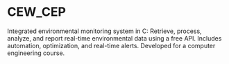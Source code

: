 # CEW_CEP
Integrated environmental monitoring system in C: Retrieve, process, analyze, and report real-time environmental data using a free API. Includes automation, optimization, and real-time alerts. Developed for a computer engineering course.
